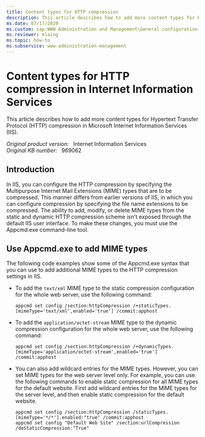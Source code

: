 ```yaml
---
title: Content types for HTTP compression
description: This article describes how to add more content types for HTTP compression in Internet Information Services.
ms.date: 07/17/2020
ms.custom: sap:WWW Administration and Management\General configuration settings
ms.reviewer: mlaing
ms.topic: how-to
ms.subservice: www-administration-management
---
```

# Content types for HTTP compression in Internet Information Services

This article describes how to add more content types for Hypertext Transfer Protocol (HTTP) compression in Microsoft Internet Information Services (IIS).

_Original product version:_ &nbsp; Internet Information Services  
_Original KB number:_ &nbsp; 969062

## Introduction

In IIS, you can configure the HTTP compression by specifying the Multipurpose Internet Mail Extensions (MIME) types that are to be compressed. This manner differs from earlier versions of IIS, in which you can configure compression by specifying the file name extensions to be compressed. The ability to add, modify, or delete MIME types from the static and dynamic HTTP compression scheme isn't exposed through the default IIS user interface. To make these changes, you must use the Appcmd.exe command-line tool.

## Use Appcmd.exe to add MIME types

The following code examples show some of the Appcmd.exe syntax that you can use to add additional MIME types to the HTTP compression settings in IIS.

- To add the `text/xml` MIME type to the static compression configuration for the whole web server, use the following command:

  ```console
  appcmd set config /section:httpCompression /+staticTypes.[mimeType='text/xml',enabled='true'] /commit:apphost
  ```

- To add the `application/octet-stream` MIME type to the dynamic compression configuration for the whole web server, use the following command:

  ```console
  appcmd set config /section:httpCompression /+dynamicTypes.[mimeType='application/octet-stream',enabled='true'] /commit:apphost
  ```

- You can also add wildcard entries for the MIME types. However, you can set MIME types for the web server level only. For example, you can use the following commands to enable static compression for all MIME types for the default website. First add wildcard entries for the MIME types for the server level, and then enable static compression for the default website.

  ```console
  appcmd set config /section:httpCompression /staticTypes.[mimeType='*/*'].enabled:"true" /commit:apphost
  appcmd set config "Default Web Site" /section:urlCompression /doStaticCompression:"True"
  ```
